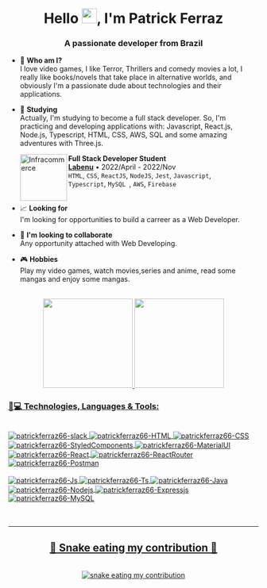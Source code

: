 <h1 align="center">Hello <img src="https://camo.githubusercontent.com/e8e7b06ecf583bc040eb60e44eb5b8e0ecc5421320a92929ce21522dbc34c891/68747470733a2f2f6d656469612e67697068792e636f6d2f6d656469612f6876524a434c467a6361737252346961377a2f67697068792e676966" alt="waving hand" width="30" height="30">, I'm Patrick Ferraz</h1>
<h3 align="center">A passionate developer from Brazil</h3>

- 🤔 <strong> Who am I? </strong> </br>  I love video games, I like Terror, Thrillers and comedy movies a lot, I really like books/novels that take place in alternative worlds, and obviously I'm a passionate dude about technologies and their applications.


- 🌱 <strong> Studying </strong> </br> Actually, I'm studying to become a full stack developer. So, I'm practicing and developing applications with: Javascript, React.js, Node.js, Typescript, HTML, CSS, AWS, SQL and some amazing adventures with Three.js.

    [<img align="left" height="94px" width="94px" alt="Infracommerce" src="https://user-images.githubusercontent.com/73656973/135145144-b8572a6c-b44e-4337-9b83-bde7f21b9327.png"/>](https://www.labenu.com.br/)
    **Full Stack Developer Student** \
    [**Labenu**](https://www.labenu.com.br/) • 2022/April - 2022/Nov \
    `HTML`, `CSS`, `ReactJS`, `NodeJS`, `Jest`, `Javascript`, \
    `Typescript`, `MySQL `, `AWS`,  `Firebase` \
    <br/>


- 📈 <strong> Looking for </strong> </br> I'm looking for opportunities to build a carreer as a Web Developer.


- 👯 <strong> I'm looking to collaborate </strong> </br> Any opportunity attached with Web Developing.


- 🎮 <strong> Hobbies </strong> </br> Play my video games, watch movies,series and anime, read some mangas and enjoy some mangas.


<br/>

<div align="center">
  <a href="https://github.com/patrickferraz66">
  <img height="180em" src="https://github-readme-stats.vercel.app/api?username=patrickferraz66&show_icons=true&theme=dark&include_all_commits=true&count_private=true"/>
  <img height="180em" src="https://github-readme-stats.vercel.app/api/top-langs/?username=patrickferraz66&layout=compact&langs_count=8&theme=dark"/>
</div>
    
  <h3 align="left">🚀💻 Technologies, Languages & Tools:</h3>
  <div style="display: inline_block"><br>
  <img align="center" alt="patrickferraz66-slack" src="https://img.shields.io/badge/Slack-4A154B?style=for-the-badge&logo=slack&logoColor=white">
  <img align="center" alt="patrickferraz66-HTML" src="https://img.shields.io/badge/HTML5-E34F26?style=for-the-badge&logo=html5&logoColor=white">
  <img align="center" alt="patrickferraz66-CSS" src="https://img.shields.io/badge/CSS3-1572B6?style=for-the-badge&logo=css3&logoColor=white">
  <img align="center" alt="patrickferraz66-StyledComponents" src="https://img.shields.io/badge/styled--components-DB7093?style=for-the-badge&logo=styled-components&logoColor=white">
  <img align="center" alt="patrickferraz66-MaterialUI" src="https://img.shields.io/badge/Material--UI-0081CB?style=for-the-badge&logo=material-ui&logoColor=white">
  <img align="center" alt="patrickferraz66-React" src="https://img.shields.io/badge/React-20232A?style=for-the-badge&logo=react&logoColor=61DAFB">
  <img align="center" alt="patrickferraz66-ReactRouter" src="https://img.shields.io/badge/React_Router-CA4245?style=for-the-badge&logo=react-router&logoColor=white">
  <img align="center" alt="patrickferraz66-Postman" src="https://img.shields.io/badge/Postman-FF6C37?style=for-the-badge&logo=postman&logoColor=white">
    <br/>
    <br/>
  <img align="center" alt="patrickferraz66-Js" src="https://img.shields.io/badge/JavaScript-323330?style=for-the-badge&logo=javascript&logoColor=F7DF1E">
  <img align="center" alt="patrickferraz66-Ts" src="https://img.shields.io/badge/TypeScript-007ACC?style=for-the-badge&logo=typescript&logoColor=white">
  <img align="center" alt="patrickferraz66-Java" src="https://img.shields.io/badge/Java-ED8B00?style=for-the-badge&logo=java&logoColor=white">
  <img align="center" alt="patrickferraz66-Nodejs" src="https://img.shields.io/badge/Node.js-43853D?style=for-the-badge&logo=node.js&logoColor=white">
  <img align="center" alt="patrickferraz66-Expressjs" src="https://img.shields.io/badge/Express.js-404D59?style=for-the-badge">
  <img align="center" alt="patrickferraz66-MySQL" src="https://img.shields.io/badge/MySQL-00000F?style=for-the-badge&logo=mysql&logoColor=white">
</div>
<br/>
<br/>
 
  ---
<div align="center">
  <h2>🐍 Snake eating my contribution 🐍</h2>
  <br>
  <img alt="snake eating my contribution" src="https://github.com/vinnivso/vinnivso/blob/output/github-contribution-grid-snake.svg">
  <br>
  <br>
  <br>
</div>
